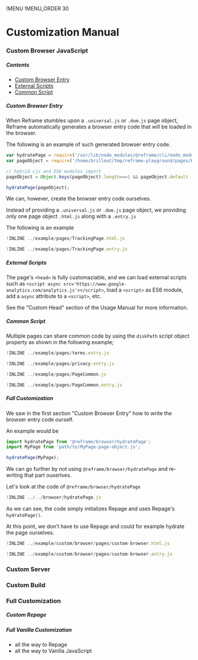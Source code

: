 !MENU
!MENU_ORDER 30



# Customization Manual

### Custom Browser JavaScript

##### Contents

 - [Custom Browser Entry](#custom-browser-entry)
 - [External Scripts](#external-scripts)
 - [Common Script](#common-script)

##### Custom Browser Entry

When Reframe stumbles upon a `.universal.js` or `.dom.js` page object, Reframe automatically generates a browser entry code that will be loaded in the browser.

The following is an example of such generated browser entry code.

~~~js
var hydratePage = require('/usr/lib/node_modules/@reframe/cli/node_modules/@reframe/browser/hydratePage.js');
var pageObject = require('/home/brillout/tmp/reframe-playground/pages/HelloPage.universal.js');

// hybrid cjs and ES6 modules import
pageObject = Object.keys(pageObject).length===1 && pageObject.default || pageObject;

hydratePage(pageObject);
~~~

We can, however, create the browser entry code ourselves.

Instead of providing a `.universal.js` or `.dom.js` page object, we providing only one page object `.html.js` along with a `.entry.js`

The following is an example

~~~js
!INLINE ../example/pages/TrackingPage.html.js
~~~

~~~js
!INLINE ../example/pages/TrackingPage.entry.js
~~~

##### External Scripts

The page's `<head>` is fully customaziable,
and we can load external scripts such as `<script async src='https://www.google-analytics.com/analytics.js'></script>`,
load a `<script>` as ES6 module,
add a `async` attribute to a `<script>`,
etc.

See the "Custom Head" section of the Usage Manual for more information.

##### Common Script

Multiple pages can share common code by using the `diskPath` script object property as shown in the following example;

~~~js
!INLINE ../example/pages/terms.entry.js
~~~
~~~js
!INLINE ../example/pages/privacy.entry.js
~~~
~~~js
!INLINE ../example/pages/PageCommon.js
~~~
~~~js
!INLINE ../example/pages/PageCommon.entry.js
~~~

##### Full Customization

We saw in the first section "Custom Browser Entry" how to write the browser entry code ourself.

An example would be

~~~js
import hydratePage from '@reframe/browser/hydratePage';
import MyPage from 'path/to/MyPage-page-object.js';

hydratePage(MyPage);
~~~

We can go further by not using `@reframe/browser/hydratePage` and re-writing that part ouserlves.

Let's look at the code of `@reframe/browser/hydratePage`

~~~js
!INLINE ../../browser/hydratePage.js
~~~

As we can see, the code simply initializes Repage and uses Repage's `hydratePage()`.

At this point, we don't have to use Repage and could for example hydrate the page ourselves.

~~~js
!INLINE ../example/custom/browser/pages/custom-browser.html.js
~~~
~~~js
!INLINE ../example/custom/browser/pages/custom-browser.entry.js
~~~

### Custom Server


### Custom Build


### Full Customization

##### Custom Repage

##### Full Vanilla Customization

 - all the way to Repage
 - all the way to Vanilla JavaScript
